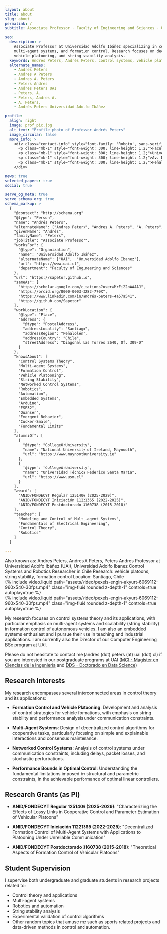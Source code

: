 ```yaml
---
layout: about
title: about
slug: about
permalink: /
subtitle: Associate Professor · Faculty of Engineering and Sciences · Universidad Adolfo Ibáñez

seo:
  description: >
    Associate Professor at Universidad Adolfo Ibáñez specializing in control systems theory, 
    multi-agent systems, and formation control. Research focuses on decentralized control, 
    vehicle platooning, and string stability analysis.
  keywords: Andres Peters, Andrés Peters, control systems, vehicle platoons, string stability, formation control, UAI Chile
  alternate_names: 
    - Andres Peters
    - Andres A Peters
    - Andres A. Peters
    - Peters Andres
    - Andres Peters UAI
    - Peters, A.
    - Peters, Andres A.
    - A. Peters,
    - Andrés Peters Universidad Adolfo Ibáñez

profile:
  align: right
  image: prof_pic.jpg
  alt_text: "Profile photo of Professor Andrés Peters"
  image_circular: false
  more_info: >
    <div class="contact-info" style="font-family: 'Roboto', sans-serif; color: #666;">
      <p class="mb-1" style="font-weight: 300; line-height: 1.2;">Faculty of Engineering and Sciences</p>
      <p class="mb-1" style="font-weight: 300; line-height: 1.2;">Universidad Adolfo Ibáñez</p>
      <p class="mb-1" style="font-weight: 300; line-height: 1.2;">Av. Diag. Las Torres 2640, Of. 309-D</p>
      <p class="mb-1" style="font-weight: 300; line-height: 1.2;">Peñalolén, Santiago, Chile</p>
    </div>

news: true
selected_papers: true
social: true

serve_og_meta: true 
serve_schema_org: true
schema_markup: >
  {
    "@context": "http://schema.org",
    "@type": "Person",
    "name": "Andrés Peters",
    "alternateName": ["Andres Peters", "Andres A. Peters", "A. Peters", "Peters, Andres"],
    "givenName": "Andrés",
    "familyName": "Peters",
    "jobTitle": "Associate Professor",
    "worksFor": {
      "@type": "Organization",
      "name": "Universidad Adolfo Ibáñez",
      "alternateName": ["UAI",  "Universidad Adolfo Ibanez"],
      "url": "https://www.uai.cl",
      "department": "Faculty of Engineering and Sciences"
    },
    "url": "https://sapetor.github.io",
    "sameAs": [
      "https://scholar.google.com/citations?user=MrFi22oAAAAJ",
      "https://orcid.org/0000-0003-3282-770X",
      "https://www.linkedin.com/in/andrés-peters-4a57a541",
      "https://github.com/Sapetor"
    ],
    "workLocation": {
      "@type": "Place",
      "address": {
        "@type": "PostalAddress",
        "addressLocality": "Santiago",
        "addressRegion": "Peñalolén",
        "addressCountry": "Chile",
        "streetAddress": "Diagonal Las Torres 2640, Of. 309-D"
      }
    },
    "knowsAbout": [
      "Control Systems Theory",
      "Multi-agent Systems",
      "Formation Control",
      "Vehicle Platooning",
      "String Stability",
      "Networked Control Systems",
      "Robotics",
      "Automation",
      "Embedded Systems",
      "Arduino",
      "ESP32",
      "Quanser",
      "Emergent Behavior",
      "Cucker-Smale",
      "Fundamental Limits"
    ],
    "alumniOf": [
      {
        "@type": "CollegeOrUniversity",
        "name": "National University of Ireland, Maynooth",
        "url": "https://www.maynoothuniversity.ie"
      },
      {
        "@type": "CollegeOrUniversity",
        "name": "Universidad Técnica Federico Santa María",
        "url": "https://www.usm.cl"
      }
    ],
    "award": [
      "ANID/FONDECYT Regular 1251406 (2025-2029)",
      "ANID/FONDECYT Iniciación 11221365 (2022-2025)",
      "ANID/FONDECYT Postdoctorado 3160738 (2015-2018)"
    ],
    "teaches": [
      "Modeling and Control of Multi-agent Systems",
      "Fundamentals of Electrical Engineering",
      "Control Theory",
      "Robotics"
    ]
  }

---
```


<div class="d-none" aria-hidden="true">
  Also known as: Andres Peters, Andres A Peters, Peters Andres
  Professor at Universidad Adolfo Ibáñez (UAI), Universidad Adolfo Ibanez
  Control Systems and Robotics Researcher in Chile
  Research: vehicle platoons, string stability, formation control
  Location: Santiago, Chile
</div>

<div class="row mt-3">
    <div class="col-sm mt-3 mt-md-0">
        {% include video.liquid path="assets/video/pexels-engin-akyurt-6069112-960x540-30fps.mp4" class="img-fluid rounded z-depth-1" controls=true autoplay=true %}
    </div>
    <div class="col-sm mt-3 mt-md-0">
        {% include video.liquid path="assets/video/pexels-engin-akyurt-6069112-960x540-30fps.mp4" class="img-fluid rounded z-depth-1" controls=true autoplay=true %}
    </div>
</div>

My research focuses on control systems theory and its applications, with particular emphasis on multi-agent systems and scalability (string stability) in formation control of autonomous vehicles. I am also an embedded systems enthusiast and I pursue their use in teaching and industrial applications. I am currently also the Director of our Computer Engineering BSc program at UAI.

Please do not heasitate to contact me (andres (dot) peters (at) uai (dot) cl) if you are interested in our postgraduate programs at UAI ([MCI - Magíster en Ciencias de la Ingeniería](https://www.uai.cl/postgrados/master-of-science/magister-en-ciencias-de-la-ingenieria) and [DDS - Doctorado en Data Science](https://www.uai.cl/postgrados/doctorados/doctorado-en-data-science))

## Research Interests

My research encompasses several interconnected areas in control theory and its applications:

- **Formation Control and Vehicle Platooning**: Development and analysis of control strategies for vehicle formations, with emphasis on string stability and performance analysis under communication constraints.
- **Multi-Agent Systems**: Design of decentralized control algorithms for cooperative tasks, particularly focusing on simple and explainable interactions and consensus maintenance.
- **Networked Control Systems**: Analysis of control systems under communication constraints, including delays, packet losses, and stochastic perturbations.

- **Performance Bounds in Optimal Control**: Understanding the fundamental limitations imposed by structural and parametric constraints, in the achievable performance of optimal linear controllers.

## Research Grants (as PI)

- **ANID/FONDECYT Regular 1251406 (2025-2029)**: "Characterizing the Effects of Lossy Links in Cooperative Control and Parameter Estimation of Vehicular Platoons"

- **ANID/FONDECYT Iniciación 11221365 (2022-2025)**: "Decentralized Formation Control of Multi-Agent Systems with Applications to Platooning Under Unreliable Communication"

- **ANID/FONDECYT Postdoctorado 3160738 (2015-2018)**: "Theoretical Aspects of Formation Control of Vehicular Platoons"

## Student Supervision

I supervise both undergraduate and graduate students in research projects related to:

- Control theory and applications
- Multi-agent systems
- Robotics and automation
- String stability analysis
- Experimental validation of control algorithms
- Other random topics that amuse me such as sports related projects and data-driven methods in control and automation.
